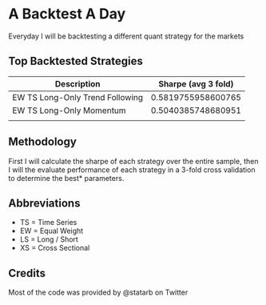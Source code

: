 # A Backtest A Day
Everyday I will be backtesting a different quant strategy for the markets

## Top Backtested Strategies
| Description                     | Sharpe (avg 3 fold) |
|---------------------------------|---------------------|
| EW TS Long-Only Trend Following | 0.5819755958600765  |
| EW TS Long-Only Momentum        | 0.5040385748680951  |
|                                 |                     |

## Methodology
First I will calculate the sharpe of each strategy over the entire sample, then I will the evaluate performance of each strategy in a 3-fold cross validation to determine the best* parameters.

## Abbreviations
- TS = Time Series
- EW = Equal Weight
- LS = Long / Short
- XS = Cross Sectional

## Credits
Most of the code was provided by @statarb on Twitter
